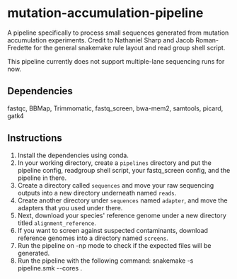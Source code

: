 # mutation-accumulation-pipeline
A pipeline specifically to process small sequences generated from mutation accumulation experiments.
Credit to Nathaniel Sharp and Jacob Roman-Fredette for the general snakemake rule layout and read group shell script.

This pipeline currently does not support multiple-lane sequencing runs for now.

## Dependencies
fastqc, BBMap, Trimmomatic, fastq_screen, bwa-mem2, samtools, picard, gatk4

## Instructions
1. Install the dependencies using conda.
2. In your working directory, create a `pipelines` directory and put the pipeline config, readgroup shell script, your fastq_screen config, and the pipeline in there.
3. Create a directory called `sequences` and move your raw sequencing outputs into a new directory underneath named `reads`.
4. Create another directory under `sequences` named `adapter`, and move the adapters that you used under there.
5. Next, download your species' reference genome under a new directory titled `alignment_reference`.
6. If you want to screen against suspected contaminants, download reference genomes into a directory named `screens`.
7. Run the pipeline on -np mode to check if the expected files will be generated.
8. Run the pipeline with the following command: snakemake -s pipeline.smk --cores <number>.
